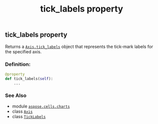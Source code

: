 ﻿---
title: tick_labels property
second_title: Aspose.Cells for Python via .NET API References
description: 
type: docs
weight: 390
url: /aspose.cells.charts/axis/tick_labels/
is_root: false
---

## tick_labels property


Returns a [`Axis.tick_labels`](/cells/python-net/aspose.cells.charts/axis#tick_labels) object that represents the tick-mark labels for the specified axis.
### Definition:
```python
@property
def tick_labels(self):
    ...
```

### See Also
* module [`aspose.cells.charts`](../../)
* class [`Axis`](/cells/python-net/aspose.cells.charts/axis)
* class [`TickLabels`](/cells/python-net/aspose.cells.charts/ticklabels)
